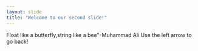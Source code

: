 ```yaml
---
layout: slide
title: "Welcome to our second slide!"
---
```

Float like a butterfly,string like a bee"-Muhammad Ali 
Use the left arrow to go back!
